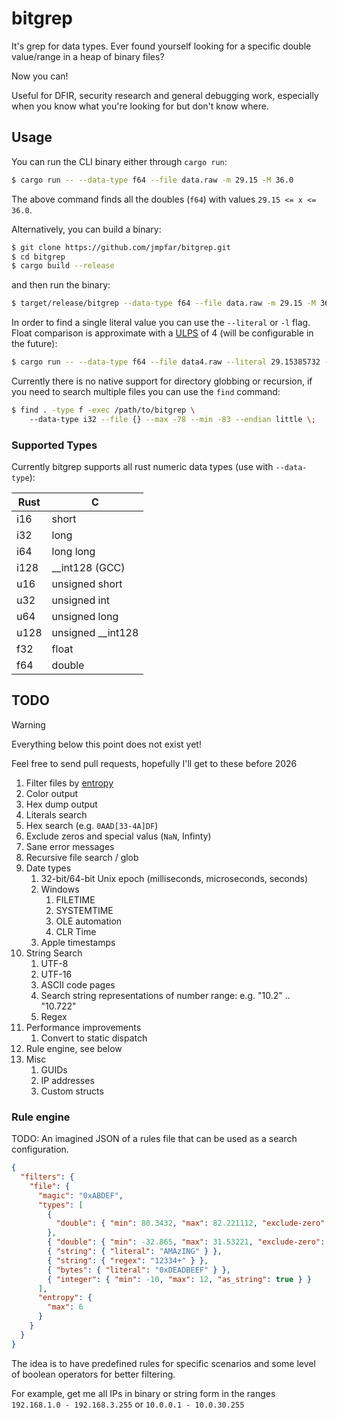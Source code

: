 # bitgrep

It's grep for data types. Ever found yourself looking for a specific double value/range in a heap of binary files?

Now you can! 

Useful for DFIR, security research and general debugging work, especially when you know what you're looking for but don't know where.

## Usage

You can run the CLI binary either through `cargo run`:

```bash
$ cargo run -- --data-type f64 --file data.raw -m 29.15 -M 36.0
```

The above command finds all the doubles (`f64`) with values `29.15 <= x <= 36.0`.

Alternatively, you can build a binary:

```bash
$ git clone https://github.com/jmpfar/bitgrep.git
$ cd bitgrep
$ cargo build --release
```

and then run the binary:

```bash
$ target/release/bitgrep --data-type f64 --file data.raw -m 29.15 -M 36.0
```

In order to find a single literal value you can use the `--literal` or `-l` flag. 
Float comparison is approximate with a [ULPS](https://en.wikipedia.org/wiki/Unit_in_the_last_place) of 4 (will be configurable in the future):

```bash
$ cargo run -- --data-type f64 --file data4.raw --literal 29.15385732 --endian big
```

Currently there is no native support for directory globbing or recursion, if you need to search multiple files you can use the `find` command:

```bash
$ find . -type f -exec /path/to/bitgrep \ 
    --data-type i32 --file {} --max -78 --min -83 --endian little \;
```


### Supported Types

Currently bitgrep supports all rust numeric data types (use with `--data-type`):


| Rust | C                 |
|------|-------------------|
| i16  | short             |
| i32  | long              |
| i64  | long long         |
| i128 | __int128 (GCC)    |
| u16  | unsigned short    |
| u32  | unsigned int      |
| u64  | unsigned long     |
| u128 | unsigned __int128 |
| f32  | float             |
| f64  | double            |

## TODO
> [!WARNING]  
>  Everything below this point does not exist yet!

Feel free to send pull requests, hopefully I'll get to these before 2026

1. Filter files by [entropy](https://en.wikipedia.org/wiki/Entropy_(information_theory))
2. Color output
3. Hex dump output
4. Literals search
5. Hex search (e.g. `0AAD[33-4A]DF`)
6. Exclude zeros and special valus (`NaN`, Infinty)
7. Sane error messages
8. Recursive file search / glob
9. Date types
    1. 32-bit/64-bit Unix epoch (milliseconds, microseconds, seconds)
    2. Windows
        1. FILETIME
        2. SYSTEMTIME
        3. OLE automation
        4. CLR Time
    3. Apple timestamps
10. String Search
    1. UTF-8
    2. UTF-16
    3. ASCII code pages
    4. Search string representations of number range: e.g. "10.2" .. "10.722"
    5. Regex
11. Performance improvements
    1. Convert to static dispatch
12. Rule engine, see below
13. Misc
    1.  GUIDs
    2.  IP addresses
    3.  Custom structs


### Rule engine
TODO: An imagined JSON of a rules file that can be used as a search configuration.

```json
{
  "filters": {
    "file": {
      "magic": "0xABDEF",
      "types": [
        {
          "double": { "min": 80.3432, "max": 82.221112, "exclude-zero": true }
        },
        { "double": { "min": -32.865, "max": 31.53221, "exclude-zero": true } },
        { "string": { "literal": "AMAzING" } },
        { "string": { "regex": "12334+" } },
        { "bytes": { "literal": "0xDEADBEEF" } },
        { "integer": { "min": -10, "max": 12, "as_string": true } }
      ],
      "entropy": {
        "max": 6
      }
    }
  }
}

```

The idea is to have predefined rules for specific scenarios and some level of boolean operators for better filtering. 

For example, get me all IPs in binary or string form in the ranges `192.168.1.0 - 192.168.3.255` or `10.0.0.1 - 10.0.30.255`
